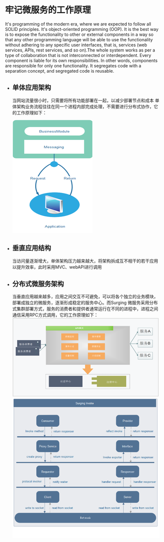 # 牢记微服务的工作原理
It's programming of the modern era, where we are expected to follow all SOLID principles. It's object-oriented programming (OOP). It is the best way is to expose the functionality to other or external components in a way so that any other programming language will be able to use the functionality without adhering to any specific user interfaces, that is, services (web services, APIs, rest services, and so on).The whole system works as per a type of collaboration that is not interconnected or interdependent. Every component is liable for its own responsibilities. In other words, components are responsible for only one functionality. It segregates code with a separation concept, and segregated code is reusable.

+ ## 单体应用架构
    当网站流量很小时，只需要将所有功能部署在一起，以减少部署节点和成本
    单体架构业务流程往往在同一个进程内部完成处理，不需要进行分布式协作，它的工作原理如下：
    
    ![单体应用结构图](../Images/1.4_1.png)

+ ## 垂直应用结构
    当访问量逐渐增大，单体架构压力越来越大，将架构拆成互不相干的若干应用以提升效率，此时采用MVC、webAPI进行调用
+ ## 分布式微服务架构
    当垂直应用越来越多，应用之间交互不可避免，可以将各个独立的业务模块，部署成独立的微服务，逐渐形成稳定的服务中心。而Surging 微服务采用分布式集群部署方式，服务的消费者和提供者通常运行在不同的进程中，进程之间通信采用RPC方式调用，它的工作原理如下：
    ![分布式微服务架构图_1](../Images/1.4_2.png)
    ![分布式微服务架构图_2](../Images/1.4_3.png)